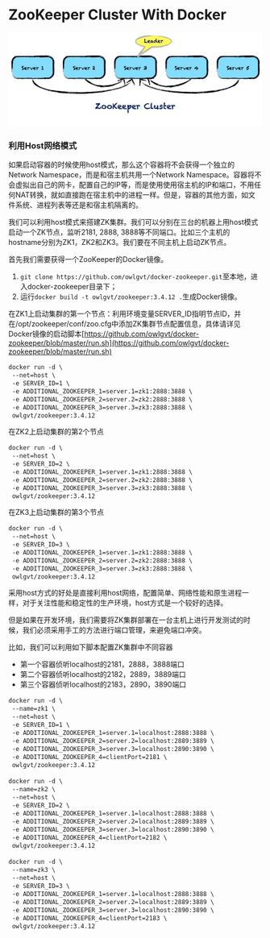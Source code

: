 ZooKeeper Cluster With Docker
==========

![Zookeeper Cluster](zookeeper-cluster-diagram.png)


### 利用Host网络模式

如果启动容器的时候使用host模式，那么这个容器将不会获得一个独立的Network Namespace，而是和宿主机共用一个Network Namespace。容器将不会虚拟出自己的网卡，配置自己的IP等，而是使用使用宿主机的IP和端口，不用任何NAT转换，就如直接跑在宿主机中的进程一样。但是，容器的其他方面，如文件系统、进程列表等还是和宿主机隔离的。

我们可以利用host模式来搭建ZK集群。我们可以分别在三台的机器上用host模式启动一个ZK节点，监听2181, 2888, 3888等不同端口。比如三个主机的hostname分别为ZK1，ZK2和ZK3。我们要在不同主机上启动ZK节点。

首先我们需要获得一个ZooKeeper的Docker镜像。

1. `git clone https://github.com/owlgvt/docker-zookeeper.git`至本地，进入docker-zookeeper目录下；
2. 运行`docker build -t owlgvt/zookeeper:3.4.12 .`生成Docker镜像。

在ZK1上启动集群的第一个节点：利用环境变量SERVER_ID指明节点ID，并在/opt/zookeeper/conf/zoo.cfg中添加ZK集群节点配置信息，具体请详见Docker镜像的启动脚本[https://github.com/owlgvt/docker-zookeeper/blob/master/run.sh](https://github.com/owlgvt/docker-zookeeper/blob/master/run.sh)

```
docker run -d \
 --net=host \
 -e SERVER_ID=1 \
 -e ADDITIONAL_ZOOKEEPER_1=server.1=zk1:2888:3888 \
 -e ADDITIONAL_ZOOKEEPER_2=server.2=zk2:2888:3888 \
 -e ADDITIONAL_ZOOKEEPER_3=server.3=zk3:2888:3888 \
 owlgvt/zookeeper:3.4.12
```

在ZK2上启动集群的第2个节点

```
docker run -d \
 --net=host \
 -e SERVER_ID=2 \
 -e ADDITIONAL_ZOOKEEPER_1=server.1=zk1:2888:3888 \
 -e ADDITIONAL_ZOOKEEPER_2=server.2=zk2:2888:3888 \
 -e ADDITIONAL_ZOOKEEPER_3=server.3=zk3:2888:3888 \
 owlgvt/zookeeper:3.4.12
```

在ZK3上启动集群的第3个节点

```
docker run -d \
 --net=host \
 -e SERVER_ID=3 \
 -e ADDITIONAL_ZOOKEEPER_1=server.1=zk1:2888:3888 \
 -e ADDITIONAL_ZOOKEEPER_2=server.2=zk2:2888:3888 \
 -e ADDITIONAL_ZOOKEEPER_3=server.3=zk3:2888:3888 \
 owlgvt/zookeeper:3.4.12
```

采用host方式的好处是直接利用host网络，配置简单、网络性能和原生进程一样，对于关注性能和稳定性的生产环境，host方式是一个较好的选择。

但是如果在开发环境，我们需要将ZK集群部署在一台主机上进行开发测试的时候，我们必须采用手工的方法进行端口管理，来避免端口冲突。

比如，我们可以利用如下脚本配置ZK集群中不同容器

- 第一个容器侦听localhost的2181，2888，3888端口
- 第二个容器侦听localhost的2182，2889，3889端口
- 第三个容器侦听localhost的2183，2890，3890端口
 

```
docker run -d \
 --name=zk1 \
 --net=host \
 -e SERVER_ID=1 \
 -e ADDITIONAL_ZOOKEEPER_1=server.1=localhost:2888:3888 \
 -e ADDITIONAL_ZOOKEEPER_2=server.2=localhost:2889:3889 \
 -e ADDITIONAL_ZOOKEEPER_3=server.3=localhost:2890:3890 \
 -e ADDITIONAL_ZOOKEEPER_4=clientPort=2181 \
 owlgvt/zookeeper:3.4.12

docker run -d \
 --name=zk2 \
 --net=host \
 -e SERVER_ID=2 \
 -e ADDITIONAL_ZOOKEEPER_1=server.1=localhost:2888:3888 \
 -e ADDITIONAL_ZOOKEEPER_2=server.2=localhost:2889:3889 \
 -e ADDITIONAL_ZOOKEEPER_3=server.3=localhost:2890:3890 \
 -e ADDITIONAL_ZOOKEEPER_4=clientPort=2182 \
 owlgvt/zookeeper:3.4.12

docker run -d \
 --name=zk3 \
 --net=host \
 -e SERVER_ID=3 \
 -e ADDITIONAL_ZOOKEEPER_1=server.1=localhost:2888:3888 \
 -e ADDITIONAL_ZOOKEEPER_2=server.2=localhost:2889:3889 \
 -e ADDITIONAL_ZOOKEEPER_3=server.3=localhost:2890:3890 \
 -e ADDITIONAL_ZOOKEEPER_4=clientPort=2183 \
 owlgvt/zookeeper:3.4.12
```
